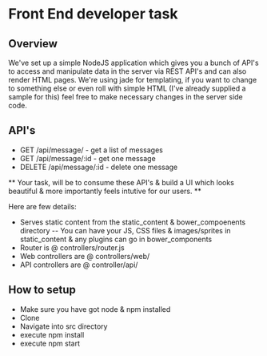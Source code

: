 # Front End developer task
## Overview

We've set up a simple NodeJS application which gives you a bunch of API's to access and manipulate data in the server
via REST API's and can also render HTML pages. We're using jade for templating, if you want to change to something else or even roll with
simple HTML (I've already supplied a sample for this) feel free to make necessary changes in the server side code.

## API's
- GET /api/message/ - get a list of messages
- GET /api/message/:id - get one message
- DELETE /api/message/:id - delete one message

** Your task, will be to consume these API's & build a UI which looks beautiful & more importantly feels intutive for our users. **

Here are few details:
- Serves static content from the static_content & bower_compoenents directory
-- You can have your JS, CSS files & images/sprites in static_content & any plugins can go in bower_components
- Router is @ controllers/router.js
- Web controllers are @ controllers/web/
- API controllers are @ controller/api/

## How to setup
- Make sure you have got node & npm installed
- Clone
- Navigate into src directory
- execute npm install
- execute npm start
